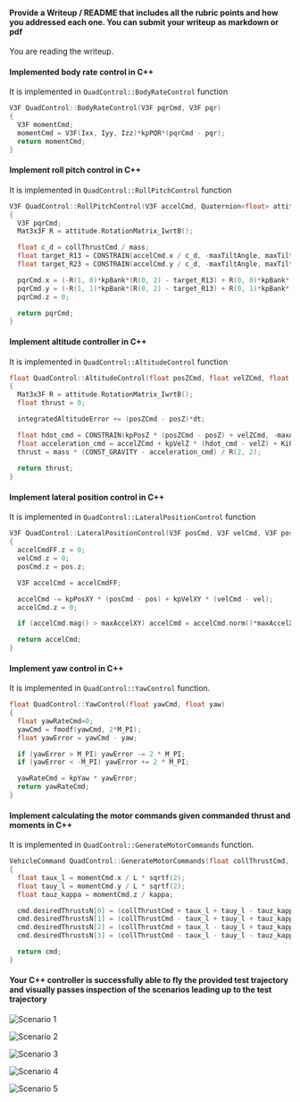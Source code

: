 #### Provide a Writeup / README that includes all the rubric points and how you addressed each one. You can submit your writeup as markdown or pdf

You are reading the writeup.

#### Implemented body rate control in C++

It is implemented in `QuadControl::BodyRateControl` function

```c++
V3F QuadControl::BodyRateControl(V3F pqrCmd, V3F pqr)
{
  V3F momentCmd;
  momentCmd = V3F(Ixx, Iyy, Izz)*kpPQR*(pqrCmd - pqr);
  return momentCmd;
}
```

#### Implement roll pitch control in C++

It is implemented in `QuadControl::RollPitchControl` function

```c++
V3F QuadControl::RollPitchControl(V3F accelCmd, Quaternion<float> attitude, float collThrustCmd)
{
  V3F pqrCmd;
  Mat3x3F R = attitude.RotationMatrix_IwrtB();

  float c_d = collThrustCmd / mass;
  float target_R13 = CONSTRAIN(accelCmd.x / c_d, -maxTiltAngle, maxTiltAngle);
  float target_R23 = CONSTRAIN(accelCmd.y / c_d, -maxTiltAngle, maxTiltAngle);

  pqrCmd.x = (-R(1, 0)*kpBank*(R(0, 2) - target_R13) + R(0, 0)*kpBank*(R(1, 2) - target_R23)) / R(2, 2);
  pqrCmd.y = (-R(1, 1)*kpBank*(R(0, 2) - target_R13) + R(0, 1)*kpBank*(R(1, 2) - target_R23)) / R(2, 2);
  pqrCmd.z = 0;

  return pqrCmd;
}
```

#### Implement altitude controller in C++

It is implemented in `QuadControl::AltitudeControl` function

```c++
float QuadControl::AltitudeControl(float posZCmd, float velZCmd, float posZ, float velZ, Quaternion<float> attitude, float accelZCmd, float dt)
{
  Mat3x3F R = attitude.RotationMatrix_IwrtB();
  float thrust = 0;

  integratedAltitudeError += (posZCmd - posZ)*dt;

  float hdot_cmd = CONSTRAIN(kpPosZ * (posZCmd - posZ) + velZCmd, -maxAscentRate, maxDescentRate);
  float acceleration_cmd = accelZCmd + kpVelZ * (hdot_cmd - velZ) + KiPosZ * integratedAltitudeError;
  thrust = mass * (CONST_GRAVITY - acceleration_cmd) / R(2, 2);
  
  return thrust;
}
```

#### Implement lateral position control in C++

It is implemented in `QuadControl::LateralPositionControl` function

```c++
V3F QuadControl::LateralPositionControl(V3F posCmd, V3F velCmd, V3F pos, V3F vel, V3F accelCmdFF)
{
  accelCmdFF.z = 0;
  velCmd.z = 0;
  posCmd.z = pos.z;

  V3F accelCmd = accelCmdFF;

  accelCmd -= kpPosXY * (posCmd - pos) + kpVelXY * (velCmd - vel);
  accelCmd.z = 0;

  if (accelCmd.mag() > maxAccelXY) accelCmd = accelCmd.norm()*maxAccelXY;

  return accelCmd;
}
```

#### Implement yaw control in C++

It is implemented in `QuadControl::YawControl` function.

```c++
float QuadControl::YawControl(float yawCmd, float yaw)
{
  float yawRateCmd=0;
  yawCmd = fmodf(yawCmd, 2*M_PI);
  float yawError = yawCmd - yaw;

  if (yawError > M_PI) yawError -= 2 * M_PI;
  if (yawError < -M_PI) yawError += 2 * M_PI;

  yawRateCmd = kpYaw * yawError;
  return yawRateCmd;
}
```

#### Implement calculating the motor commands given commanded thrust and moments in C++

It is implemented in `QuadControl::GenerateMotorCommands` function.

```C++
VehicleCommand QuadControl::GenerateMotorCommands(float collThrustCmd, V3F momentCmd)
{
  float taux_l = momentCmd.x / L * sqrtf(2);
  float tauy_l = momentCmd.y / L * sqrtf(2);
  float tauz_kappa = momentCmd.z / kappa;

  cmd.desiredThrustsN[0] = (collThrustCmd + taux_l + tauy_l - tauz_kappa) / 4.f;
  cmd.desiredThrustsN[1] = (collThrustCmd - taux_l + tauy_l + tauz_kappa) / 4.f;
  cmd.desiredThrustsN[2] = (collThrustCmd + taux_l - tauy_l + tauz_kappa) / 4.f;
  cmd.desiredThrustsN[3] = (collThrustCmd - taux_l - tauy_l - tauz_kappa) / 4.f;

  return cmd;
}
```

#### Your C++ controller is successfully able to fly the provided test trajectory and visually passes inspection of the scenarios leading up to the test trajectory

![Scenario 1](s1.gif)

![Scenario 2](s2.gif)

![Scenario 3](s3.gif)

![Scenario 4](s4.gif)

![Scenario 5](s5.gif)